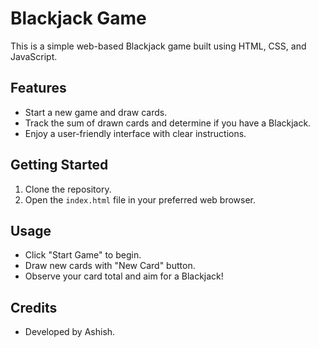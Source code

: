 # Blackjack Game

This is a simple web-based Blackjack game built using HTML, CSS, and JavaScript.

## Features

- Start a new game and draw cards.
- Track the sum of drawn cards and determine if you have a Blackjack.
- Enjoy a user-friendly interface with clear instructions.

## Getting Started

1. Clone the repository.
2. Open the `index.html` file in your preferred web browser.

## Usage

- Click "Start Game" to begin.
- Draw new cards with "New Card" button.
- Observe your card total and aim for a Blackjack!

## Credits

- Developed by Ashish.
